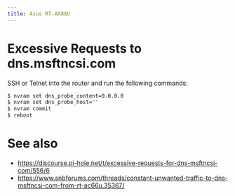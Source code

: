 ```yaml
---
title: Asus RT-AX88U
---
```


# Excessive Requests to dns.msftncsi.com 

SSH or Telnet into the router and run the following commands:

```sh
$ nvram set dns_probe_content=0.0.0.0
$ nvram set dns_probe_host=""
$ nvram commit
$ reboot
```

# See also

* <https://discourse.pi-hole.net/t/excessive-requests-for-dns-msftncsi-com/556/6>
* <https://www.snbforums.com/threads/constant-unwanted-traffic-to-dns-msftncsi-com-from-rt-ac66u.35367/>
